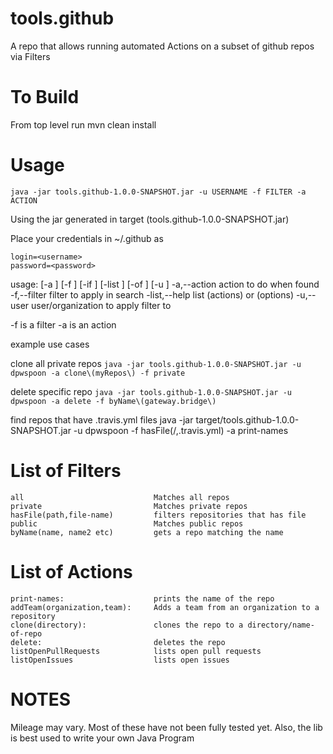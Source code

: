 # tools.github
A repo that allows running automated Actions on a subset of github repos via Filters

# To Build
From top level run mvn clean install

# Usage

`java -jar tools.github-1.0.0-SNAPSHOT.jar -u USERNAME -f FILTER -a ACTION`

Using the jar generated in target (tools.github-1.0.0-SNAPSHOT.jar)

Place your credentials in ~/.github as 

```
login=<username>
password=<password>
```

usage:  [-a <arg>] [-f <arg>] [-if <arg>] [-list <arg>] [-of <arg>] [-u <arg>]
 -a,--action <arg>         action to do when found
 -f,--filter <arg>         filter to apply in search
 -list,--help <arg>        list (actions) or (options)
 -u,--user <arg>           user/organization to apply filter to

-f is a filter
-a is an action

example use cases

clone all private repos
`java -jar tools.github-1.0.0-SNAPSHOT.jar -u dpwspoon -a clone\(myRepos\) -f private`

delete specific repo
`java -jar tools.github-1.0.0-SNAPSHOT.jar -u dpwspoon -a delete -f byName\(gateway.bridge\)`

find repos that have .travis.yml files
java -jar target/tools.github-1.0.0-SNAPSHOT.jar -u dpwspoon -f hasFile\(/,.travis.yml\) -a print-names

# List of Filters
```
all                 		    Matches all repos
private		                    Matches private repos
hasFile(path,file-name)		    filters repositories that has file
public		                    Matches public repos
byName(name, name2 etc)	        gets a repo matching the name
```
# List of Actions
```
print-names:	                prints the name of the repo
addTeam(organization,team):	    Adds a team from an organization to a repository
clone(directory):               clones the repo to a directory/name-of-repo
delete:                         deletes the repo
listOpenPullRequests            lists open pull requests
listOpenIssues                  lists open issues
```
# NOTES
Mileage may vary.  Most of these have not been fully tested yet.  Also, the lib is best used to write your own Java Program
